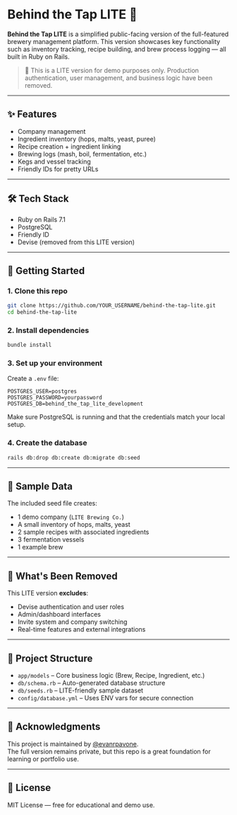 # Behind the Tap LITE 🍺

**Behind the Tap LITE** is a simplified public-facing version of the full-featured brewery management platform. This version showcases key functionality such as inventory tracking, recipe building, and brew process logging — all built in Ruby on Rails.

> 🚨 This is a LITE version for demo purposes only. Production authentication, user management, and business logic have been removed.

---

## ✨ Features

- Company management
- Ingredient inventory (hops, malts, yeast, puree)
- Recipe creation + ingredient linking
- Brewing logs (mash, boil, fermentation, etc.)
- Kegs and vessel tracking
- Friendly IDs for pretty URLs

---

## 🛠 Tech Stack

- Ruby on Rails 7.1
- PostgreSQL
- Friendly ID
- Devise (removed from this LITE version)

---

## 🚀 Getting Started

### 1. Clone this repo

```bash
git clone https://github.com/YOUR_USERNAME/behind-the-tap-lite.git
cd behind-the-tap-lite
```

### 2. Install dependencies

```bash
bundle install
```

### 3. Set up your environment

Create a `.env` file:

```env
POSTGRES_USER=postgres
POSTGRES_PASSWORD=yourpassword
POSTGRES_DB=behind_the_tap_lite_development
```

Make sure PostgreSQL is running and that the credentials match your local setup.

### 4. Create the database

```bash
rails db:drop db:create db:migrate db:seed
```

---

## 🧪 Sample Data

The included seed file creates:

- 1 demo company (`LITE Brewing Co.`)
- A small inventory of hops, malts, yeast
- 2 sample recipes with associated ingredients
- 3 fermentation vessels
- 1 example brew

---

## 🧼 What's Been Removed

This LITE version **excludes**:

- Devise authentication and user roles
- Admin/dashboard interfaces
- Invite system and company switching
- Real-time features and external integrations

---

## 📁 Project Structure

- `app/models` – Core business logic (Brew, Recipe, Ingredient, etc.)
- `db/schema.rb` – Auto-generated database structure
- `db/seeds.rb` – LITE-friendly sample dataset
- `config/database.yml` – Uses ENV vars for secure connection

---

## 👏 Acknowledgments

This project is maintained by [@evanrpavone](https://github.com/evanrpavone).  
The full version remains private, but this repo is a great foundation for learning or portfolio use.

---

## 📜 License

MIT License — free for educational and demo use.
